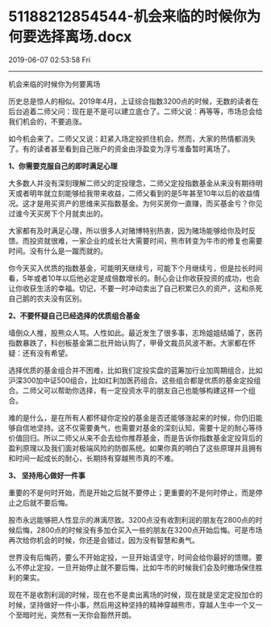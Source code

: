 # 51188212854544-机会来临的时候你为何要选择离场.docx

2019-06-07 02:53:58 Fri

----

机会来临的时候你为何要离场

历史总是惊人的相似。2019年4月，上证综合指数3200点的时候，无数的读者在后台追着二师父问：现在是不是可以建立底仓了。二师父说：再等等，市场总会给我们机会的，不要追涨。

如今机会来了。二师父又说：赶紧入场定投抓住机会。然而，大家的热情都消失了。有的读者甚至看到自己账户的资金由浮盈变为浮亏准备暂时离场了。

__1、你需要克服自己的即时满足心理__

大多数人并没有深刻理解二师父的定投理念，二师父定投指数基金从来没有期待明天或者明年就立刻能够给我带来收益，二师父看到的是5年甚至10年以后的收益情况。这才是用买资产的思维来买指数基金。为何买房你一直赚，而买基金亏？你见过谁今天买房下个月就卖出的。

大家都有及时满足心理，所以很多人对赌博特别热衷，因为赌场能够给你及时反馈。而投资就很难，一家企业的成长壮大需要时间，熊市转变为牛市的修复也需要时间。没有什么是一蹴而就的。

你今天买入优质的指数基金，可能明天继续亏，可能下个月继续亏，但是拉长时间看，5年或者10年以后他必定是成倍数增长的。耐心会让你收获投资的成功，也会让你收获生活的幸福。切记，不要一时冲动卖出了自己积累已久的资产，这和杀死自己鹅的农夫没有区别。

__2、不要怀疑自己已经选择的优质组合基金__

墙倒众人推，股熊众人骂。人性如此。最近发生了很多事，志玲姐姐结婚了，医药指数暴跌了，科创板基金第二批开始认购了，甲骨文裁员风波不断。大家都在怀疑：还有没有希望。

选择优质的基金组合并不困难，比如我们定投实盘的蓝筹加行业加周期组合，比如沪深300加中证500组合，比如红利加医药组合。这些组合都是优质的基金定投组合。二师父可以帮助你选择，有一定投资水平的朋友自己也能够构建这样一个组合。

难的是什么，是在所有人都怀疑你定投的基金是否还能够涨起来的时候，你仍旧能够自信地坚持。这不仅需要勇气，也需要对基金的深刻认知，需要十足的耐心等待价值回归。所以二师父从来不会去给你推荐基金，而是告诉你指数基金定投背后的盈利原理以及我们面对极端风险的防御系统。如果你真的明白了这些原理并且拥有和时间一起成长的耐心，长期持有穿越熊市真的不难。

__3、 坚持用心做好一件事__

重要的不是何时开始，而是开始之后就不要停止；更重要的不是何时停止，而是停止之后就不要后悔。

股市永远能够把人性显示的淋漓尽致。3200点没有收割利润的朋友在2800点的时候后悔，2800点的时候没有多加仓买入一些的朋友在3200点开始后悔。可是市场再次给你机会的时候，你还是会错过，因为没有智慧和勇气。

世界没有后悔药，要么不开始定投，一旦开始请坚守，时间会给你最好的馈赠。要么不停止定投，一旦开始停止就不要后悔，比如牛市的时候我们会及时撤场保住胜利的果实。

现在不是收割利润的时候，现在也不是卖出离场的时候，现在就是坚定定投加仓的时候，坚持做好一件小事，然后用这种坚持的精神穿越熊市，穿越人生中一个又一个至暗时光，突然有一天你会豁然开朗。

